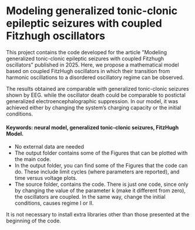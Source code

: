 # Modeling generalized tonic-clonic epileptic seizures with coupled Fitzhugh oscillators

This project contains the code developed for the article "Modeling generalized tonic-clonic epileptic seizures with coupled Fitzhugh oscillators" published in 2025. Here, we propose a mathematical model based on coupled FitzHugh oscillators in which their transition from harmonic oscillations to a disordered oscillatory regime can be observed. 

The results obtained are comparable with generalized tonic-clonic seizures shown by EEG. while  the oscillator death could be comparable to postictal generalized electroencephalographic suppression. In our model, it was achieved either by changing the system’s charging capacity or the initial conditions.

#### Keywords: neural model, generalized tonic-clonic seizures, FitzHugh Model.

 - No external data are needed
 - The output folder contains some of the Figures that can be plotted with the main code.
 - In the output folder, you can find some of the Figures that the code can do. These include limit cycles (where parameters are reported), and time versus voltage plots.
 - The source folder, contains the code. There is just one code, since only by changing the value of the parameter k (make it different from zero), the oscillators are coupled. In the same way, change the initial conditions, causes regime I or II.
 
 
 It is not necessary to install extra libraries other than those presented at the beginning of the code.
